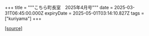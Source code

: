 +++
title = """こちら町長室　2025年4月号"""
date = 2025-03-31T06:45:00.000Z
expiryDate = 2025-05-01T03:14:10.827Z
tags = ["kuriyama"]
+++


[[source]](https://www.town.kuriyama.hokkaido.jp/site/mayor/31122.html)
